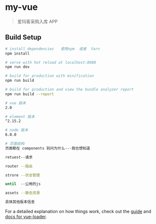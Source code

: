 
# my-vue

> 爱玛客采购入库 APP

## Build Setup

``` bash
# install dependencies   使用npm  或者  Yarn
npm install

# serve with hot reload at localhost:8080
npm run dev

# build for production with minification
npm run build

# build for production and view the bundle analyzer report
npm run build --report

# vue 版本
2.0

# element 版本
^2.15.2

# node 版本
6.0.0

# 页面结构
页面都在 components 别问为什么---我也想知道

retuest--请求

router --路由

strore --状态管理

until  --公用的js

assets --静态资源

具体其他版本信息


```
For a detailed explanation on how things work, check out the [guide](http://vuejs-templates.github.io/webpack/) and [docs for vue-loader](http://vuejs.github.io/vue-loader).
